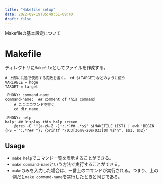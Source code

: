 ```yaml
---
title: "Makefile setup"
date: 2022-09-19T05:49:51+09:00
draft: false
---
```



Makefileの基本設定について

# Makefile

ディレクトリに`Makefile`としてファイルを作成する。

```shell
# 上部に共通で使用する変数を書く。 cd $(TARGET)などのように使う
VARIABLE = hoge
TARGET = target

.PHONY: command-name
command-name:  ## comment of this command
	# ここにコマンドを書く
    cd dir_name

.PHONY: help
help: ## Display this help screen
	@grep -E '^[a-zA-Z_-]+:.*?## .*$$' $(MAKEFILE_LIST) | awk 'BEGIN {FS = ":.*?## "}; {printf "\033[36m%-20s\033[0m %s\n", $$1, $$2}'
```

## Usage
- `make help`でコマンド一覧を表示することができる。
- `make command-name`という方法で実行することができる。
- `make`のみを入力した場合は、一番上のコマンドが実行される。つまり、上の例だと`make command-name`を実行したときと同じである。
